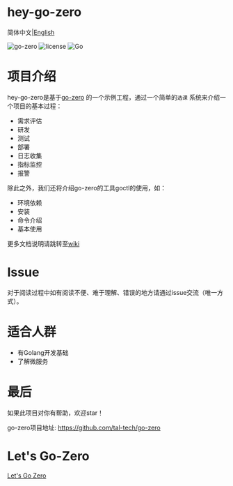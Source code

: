# hey-go-zero
简体中文|[English](./readme_en.md)

![go-zero](https://img.shields.io/badge/Github-go--zero-brightgreen?link=https://github.com/tal-tech/go-zero&logo=github)
![license](https://img.shields.io/badge/license-Apache-blue?link=https://github.com/songmeizi/hey-go-zero/blob/master/LICENSE&logo=apache)
![Go](https://github.com/songmeizi/hey-go-zero/workflows/Go/badge.svg)

# 项目介绍
hey-go-zero是基于[go-zero](https://github.com/tal-tech/go-zero) 的一个示例工程，通过一个简单的`选课`
系统来介绍一个项目的基本过程：
* 需求评估
* 研发
* 测试
* 部署
* 日志收集
* 指标监控
* 报警

除此之外，我们还将介绍go-zero的工具goctl的使用，如：
* 环境依赖
* 安装
* 命令介绍
* 基本使用

更多文档说明请跳转至[wiki]()

# Issue
对于阅读过程中如有阅读不便、难于理解、错误的地方请通过issue交流（唯一方式）。

# 适合人群
* 有Golang开发基础
* 了解微服务

# 最后
如果此项目对你有帮助，欢迎star！

go-zero项目地址: https://github.com/tal-tech/go-zero

# Let's Go-Zero
[Let's Go Zero](./doc/index.md)